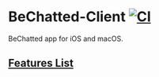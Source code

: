 # BeChatted-Client [![CI](https://github.com/VMironiuk/BeChatted-Client/actions/workflows/CI.yml/badge.svg)](https://github.com/VMironiuk/BeChatted-Client/actions/workflows/CI.yml)

BeChatted app for iOS and macOS.

## [Features List](Spec/features-list.md)
